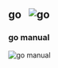 ## go &nbsp;&nbsp;![go](https://progress-bar.dev/0/?title=0/1)
### go manual
![go manual](https://progress-bar.dev/0/?title=0/1)
